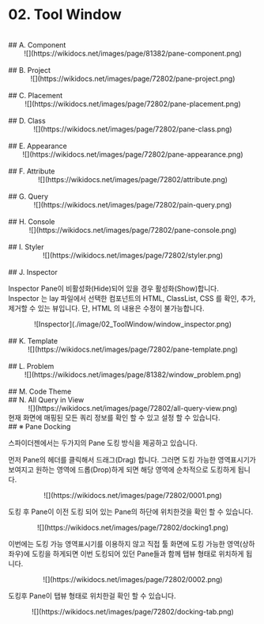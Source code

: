 # 02. Tool Window
<br>
## A. Component  

<center>
![](https://wikidocs.net/images/page/81382/pane-component.png)
</center>

<br>
## B. Project   


<center>
![](https://wikidocs.net/images/page/72802/pane-project.png)  
</center>

<br>
## C. Placement    


<center>
![](https://wikidocs.net/images/page/72802/pane-placement.png)  
</center>

<br>
## D. Class   


<center>
![](https://wikidocs.net/images/page/72802/pane-class.png)  
</center>

<br>
## E. Appearance  


<center>      
![](https://wikidocs.net/images/page/72802/pane-appearance.png)  
</center>

<br>
## F. Attribute


<center>      
![](https://wikidocs.net/images/page/72802/attribute.png)  
</center>

<br>
## G. Query  


<center>
![](https://wikidocs.net/images/page/72802/pain-query.png)  
</center>

<br>
## H. Console


<center>
![](https://wikidocs.net/images/page/72802/pane-console.png)  
</center>     

<br>
## I. Styler 


<center>      
![](https://wikidocs.net/images/page/72802/styler.png)
</center>

<br>
## J. Inspector 

Inspector Pane이 비활성화(Hide)되어 있을 경우 활성화(Show)합니다. </br>
Inspector 는 lay 파일에서 선택한 컴포넌트의 HTML, ClassList, CSS 를 확인, 추가, 제거할 수 있는 뷰입니다. 단, HTML 의 내용은 수정이 불가능합니다.

<center>
![Inspector](./image/02_ToolWindow/window_inspector.png)
</center>

<br>
## K. Template

<center>      
![](https://wikidocs.net/images/page/72802/pane-template.png)
</center>

<br>
## L. Problem

<center>      
![](https://wikidocs.net/images/page/81382/window_problem.png)
</center>

<br>
## M. Code Theme

<br>
## N. All Query in View

<center>
![](https://wikidocs.net/images/page/72802/all-query-view.png)  
</center>
현재 화면에 매핑된 모든 쿼리 정보를 확인 할 수 있고 설정 할 수 있습니다.

<br>
## ※ Pane Docking

스파이더젠에서는 두가지의 Pane 도킹 방식을 제공하고 있습니다.  

먼저 Pane의 헤더를 클릭해서 드래그(Drag) 합니다. 그러면 도킹 가능한 영역표시기가 보여지고 원하는 영역에 드롭(Drop)하게 되면 해당 영역에 순차적으로 도킹하게 됩니다.

<center>
![](https://wikidocs.net/images/page/72802/0001.png)  
</center>

도킹 후 Pane이 이전 도킹 되어 있는 Pane의 하단에 위치한것을 확인 할 수 있습니다.  

<center>
![](https://wikidocs.net/images/page/72802/docking1.png)  
</center>

이번에는 도킹 가능 영역표시기를 이용하지 않고 직접 툴 화면에 도킹 가능한 영역(상하좌우)에 도킹을 하게되면 이번 도킹되어 있던 Pane들과 함께 탭뷰 형태로 위치하게 됩니다. 

<center>
![](https://wikidocs.net/images/page/72802/0002.png)  
</center>

도킹후 Pane이 탭뷰 형태로 위치한걸 확인 할 수 있습니다.

<center>
![](https://wikidocs.net/images/page/72802/docking-tab.png)
</center>
